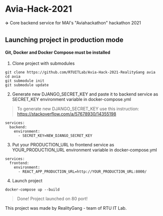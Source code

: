 # Avia-Hack-2021
✈️ Core backend service for MAI's "Aviahackathon" hackathon 2021

## Launching project in production mode
#### Git, Docker and Docker Compose must be installed

1. Clone project with submodules

```
git clone https://github.com/RTUITLab/Avia-Hack-2021-RealityGang avia
cd avia
git submodule init
git submodule update
```

2. Generate new DJANGO_SECRET_KEY and paste it to backend service as SECRET_KEY environment variable in docker-compose.yml

> To generate new DJANGO_SECRET_KEY use this instruction: https://stackoverflow.com/a/57678930/14355198

```
services:
  backend:
    environment:
      - SECRET_KEY=NEW_DJANGO_SECRET_KEY
```

3. Put your PRODUCTION_URL to frontend service as YOUR_PRODUCTION_URL environment variable in docker-compose.yml
```
services:
  frontend:
    environment:
      - REACT_APP_PRODUCTION_URL=http://YOUR_PRODUCTION_URL:8000/
```

4. Launch project

```
docker-compose up --build
```

> Done! Project launched on 80 port!

<!---

-->

This project was made by RealityGang - team of RTU IT Lab.
